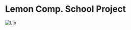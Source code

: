 # Lemon Comp. School Project
![Lib]([http://www.reactiongifs.com/r/confused_lion_king.gif](https://www.behance.net/gallery/103733085/Cyberpunk-2077-Trauma-Team-Comic-Book-Cover))
